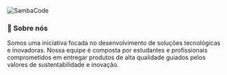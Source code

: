 ![SambaCode](https://sambacode.com.br/_next/image?url=%2Fsambacode.png&w=384&q=75)

### 🎯 Sobre nós
Somos uma iniciativa focada no desenvolvimento de soluções tecnológicas e inovadoras. Nossa equipe é composta por estudantes e profissionais comprometidos em entregar produtos de alta qualidade guiados pelos valores de sustentabilidade e inovação.
